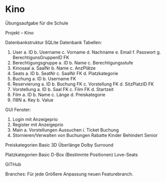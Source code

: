 # Kino
Übungsaufgabe für die Schule

Projekt – Kino

Datenbankstruktur
SQLite Datenbank
Tabellen:
1.	User
	a.	ID
	b.	Username
	c.	Vorname
	d.	Nachname
	e.	Email
	f.	Passwort
	g.	BerechtigunsGruppenID FK
2.	Berechtigungsgruppe
	a.	ID
	b.	Name
	c.	Berechtigungsstufe
3.	Kinosaal
	a.	SaalNr
	b.	Name
	c.	AnzPlätze
4.	Seats
	a.	ID
	b.	SeatNr
	c.	SaalNr FK
	d.	Platzkategorie
5.	Buchung
	a.	ID
	b.	Username FK
6.	Reservierung
	a.	ID
	b.	Buchung FK
	c.	Vorstellung FK
	d.	SitzPlatzID FK
7.	Vorstellung
	a.	ID
	b.	Saal FK
	c.	Film FK
	d.	Startzeit
8.	Film
	a.	ID
	b.	Name
	c.	Länge
	d.	Preiskategorie
9.	I18N
	a.	Key
	b.	Value


GUI
Fenster:
1.	Login		mit Anzeigeprio
2.	Register	mit Anzeigeprio
3.	Main 
a.	Vorstellungen Aussuchen
i.	Ticket Buchung
4.	Stornieren/Verwalten von Buchungen
Rabatte
	Kinder
	Behindert
	Senior	

Preiskategorien
	Basic
	3D
	Überlänge
	Dolby Surround

Platzkategorien
	Basic
	D-Box
	(Bestimmte Positionen)
	Love-Seats

GITHub

Branches:
	Für jede Größere Anpassung neuen Featurebranch.

	
